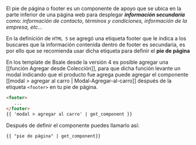 El pie de página o footer es un componente de apoyo que se ubica en la parte inferior de una página web para desplegar _**información secundaria**_ como: _información de contacto, términos y condiciones, información de la empresa, etc..._ 

En la definición de `HTML 5` se agregó una etiqueta footer que le indica a los buscares que la información contenida dentro de footer es secundaria, es por ello que se recomienda usar dicha etiqueta para definir el **pie de página**  

En los template de Bsale desde la versión 4 es posible agregar una [[función Agregar desde Colección]], para que dicha función levante un modal indicando que el producto fue agrega puede agregar el componente  [[modal > agregar al carro | Modal-Agregar-al-carro]] después de la etiqueta `<footer>` en tu pie de página. 

```html
<footer>
   ... 
</footer>
{{ 'modal > agregar al carro' | get_component }}
```

Después de definir el componente puedes llamarlo así: 

```django
{{ "pie de página" | get_component}}
```